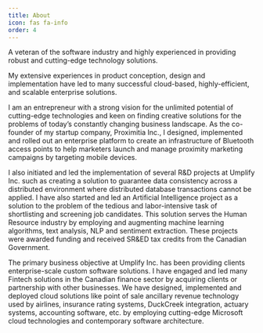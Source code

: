 ```yaml
---
title: About
icon: fas fa-info
order: 4
---
```


A veteran of the software industry and highly experienced in providing robust and cutting-edge technology solutions.

My extensive experiences in product conception, design and implementation have led to many successful cloud-based, highly-efficient, and scalable enterprise solutions.

I am an entrepreneur with a strong vision for the unlimited potential of cutting-edge technologies and keen on finding creative solutions for the problems of today’s constantly changing business landscape. As the co-founder of my startup company, Proximitia Inc., I designed, implemented and rolled out an enterprise platform to create an infrastructure of Bluetooth access points to help marketers launch and manage proximity marketing campaigns by targeting mobile devices.

I also initiated and led the implementation of several R&D projects at Umplify Inc. such as creating a solution to guarantee data consistency across a distributed environment where distributed database transactions cannot be applied. I have also started and led an Artificial Intelligence project as a solution to the problem of the tedious and labor-intensive task of shortlisting and screening job candidates. This solution serves the Human Resource industry by employing and augmenting machine learning algorithms, text analysis, NLP and sentiment extraction. These projects were awarded funding and received SR&ED tax credits from the Canadian Government.

The primary business objective at Umplify Inc. has been providing clients enterprise-scale custom software solutions. I have engaged and led many Fintech solutions in the Canadian finance sector by acquiring clients or partnership with other businesses. We have designed, implemented and deployed cloud solutions like point of sale ancillary revenue technology used by airlines, insurance rating systems, DuckCreek integration, actuary systems, accounting software, etc. by employing cutting-edge Microsoft cloud technologies and contemporary software architecture.
